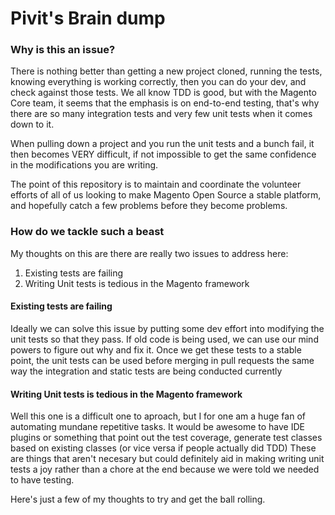 # Pivit's Brain dump

### Why is this an issue?
There is nothing better than getting a new project cloned, running the tests, knowing everything is working correctly, then you can do your dev, and check against those tests.
We all know TDD is good, but with the Magento Core team, it seems that the emphasis is on end-to-end testing, that's why there are so many integration tests and very few unit tests when it comes down to it.

When pulling down a project and you run the unit tests and a bunch fail, it then becomes VERY difficult, if not impossible to get the same confidence in the modifications you are writing.

The point of this repository is to maintain and coordinate the volunteer efforts of all of us looking to make Magento Open Source a stable platform, and hopefully catch a few problems before they become problems.

### How do we tackle such a beast
My thoughts on this are there are really two issues to address here:
1. Existing tests are failing
2. Writing Unit tests is tedious in the Magento framework

#### Existing tests are failing
Ideally we can solve this issue by putting some dev effort into modifying the unit tests so that they pass. If old code is being used, we can use our mind powers to figure out why and fix it. Once we get these tests to a stable point, the unit tests can be used before merging in pull requests the same way the integration and static tests are being conducted currently

#### Writing Unit tests is tedious in the Magento framework
Well this one is a difficult one to aproach, but I for one am a huge fan of automating mundane repetitive tasks. It would be awesome to have IDE plugins or something that point out the test coverage, generate test classes based on existing classes (or vice versa if people actually did TDD)
These are things that aren't necesary but could definitely aid in making writing unit tests a joy rather than a chore at the end because we were told we needed to have testing.

Here's just a few of my thoughts to try and get the ball rolling.
